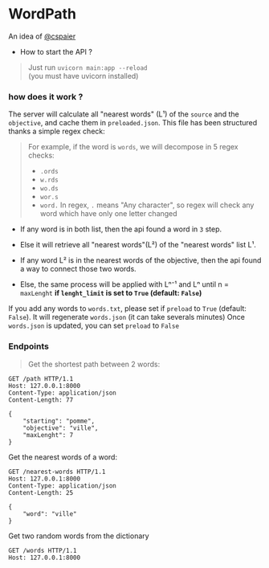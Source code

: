 # WordPath

An idea of [@cspaier](https://github.com/cspaier)


* How to start the API ?
> Just run `uvicorn main:app --reload` </br>
> (you must have uvicorn installed)

### how does it work ?
The server will calculate all "nearest words" (L¹) of the `source` and the `objective`, and cache them in `preloaded.json`. This file has been structured thanks a simple regex check:
> For example, if the word is `words`, we will decompose in 5 regex checks:
> * `.ords`
> * `w.rds`
> * `wo.ds`
> * `wor.s`
> * `word.`
> In regex, `.` means "Any character", so regex will check any word which have only one letter changed


- If any word is in both list, then the api found a word in `3` step.

- Else it will retrieve all "nearest words"(L²) of the "nearest words" list L¹.


- If any word L² is in the nearest words of the objective, then the api found a way to connect those two words.

- Else, the same process will be applied with Lⁿ⁻¹ and Lⁿ until n = `maxLenght` **if `lenght_limit` is set to `True` (default: `False`)**


If you add any words to `words.txt`, please set if `preload` to `True` (default: `False`). It will regenerate `words.json` (it can take severals minutes)
Once `words.json` is updated, you can set `preload` to `False`

### Endpoints
> Get the shortest path between 2 words:
```http
GET /path HTTP/1.1
Host: 127.0.0.1:8000
Content-Type: application/json
Content-Length: 77

{
    "starting": "pomme",
    "objective": "ville",
    "maxLenght": 7
}
```

Get the nearest words of a word:
```http
GET /nearest-words HTTP/1.1
Host: 127.0.0.1:8000
Content-Type: application/json
Content-Length: 25

{
    "word": "ville"
}
```

Get two random words from the dictionary
```http
GET /words HTTP/1.1
Host: 127.0.0.1:8000
```
